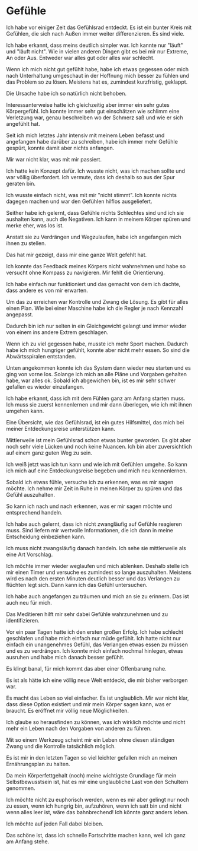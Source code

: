 # Gefühle

Ich habe vor einiger Zeit das Gefühlsrad entdeckt. Es ist ein bunter Kreis mit Gefühlen, die sich nach Außen immer weiter differenzieren. Es sind viele.

Ich habe erkannt, dass meins deutlich simpler war. Ich kannte nur "läuft" und "läuft nicht". Wie in vielen anderen Dingen gibt es bei mir nur Extreme, An oder Aus. Entweder war alles gut oder alles war schlecht.

Wenn ich mich nicht gut gefühlt habe, habe ich etwas gegessen oder mich nach Unterhaltung umgeschaut in der Hoffnung mich besser zu fühlen und das Problem so zu lösen. Meistens hat es, zumindest kurzfristig, geklappt.

Die Ursache habe ich so natürlich nicht behoben.

Interessanterweise hatte ich gleichzeitig aber immer ein sehr gutes Körpergefühl. Ich konnte immer sehr gut einschätzen wie schlimm eine Verletzung war, genau beschreiben wo der Schmerz saß und wie er sich angefühlt hat.

Seit ich mich letztes Jahr intensiv mit meinem Leben befasst und angefangen habe darüber zu schreiben, habe ich immer mehr Gefühle gespürt, konnte damit aber nichts anfangen.

Mir war nicht klar, was mit mir passiert.

Ich hatte kein Konzept dafür. Ich wusste nicht, was ich machen sollte und war völlig überfordert. Ich vermute, dass ich deshalb so aus der Spur geraten bin.

Ich wusste einfach nicht, was mit mir "nicht stimmt". Ich konnte nichts dagegen machen und war den Gefühlen hilflos ausgeliefert.

Seither habe ich gelernt, dass Gefühle nichts Schlechtes sind und ich sie aushalten kann, auch die Negativen. Ich kann in meinem Körper spüren und merke eher, was los ist.

Anstatt sie zu Verdrängen und Wegzulaufen, habe ich angefangen mich ihnen zu stellen.

Das hat mir gezeigt, dass mir eine ganze Welt gefehlt hat.

Ich konnte das Feedback meines Körpers nicht wahrnehmen und habe so versucht ohne Kompass zu navigieren. Mir fehlt die Orientierung.

Ich habe einfach nur funktioniert und das gemacht von dem ich dachte, dass andere es von mir erwarten.

Um das zu erreichen war Kontrolle und Zwang die Lösung. Es gibt für alles einen Plan. Wie bei einer Maschine habe ich die Regler je nach Kennzahl angepasst.

Dadurch bin ich nur selten in ein Gleichgewicht gelangt und immer wieder von einem ins andere Extrem geschlagen.

Wenn ich zu viel gegessen habe, musste ich mehr Sport machen. Dadurch habe ich mich hungriger gefühlt, konnte aber nicht mehr essen. So sind die Abwärtsspiralen entstanden.

Unten angekommen konnte ich das System dann wieder neu starten und es ging von vorne los. Solange ich mich an alle Pläne und Vorgaben gehalten habe, war alles ok. Sobald ich abgewichen bin, ist es mir sehr schwer gefallen es wieder einzufangen.

Ich habe erkannt, dass ich mit dem Fühlen ganz am Anfang starten muss. Ich muss sie zuerst kennenlernen und mir dann überlegen, wie ich mit ihnen umgehen kann.

Eine Übersicht, wie das Gefühlsrad, ist ein gutes Hilfsmittel, das mich bei meiner Entdeckungsreise unterstützen kann.

Mittlerweile ist mein Gefühlsrad schon etwas bunter geworden. Es gibt aber noch sehr viele Lücken und noch keine Nuancen. Ich bin aber zuversichtlich auf einem ganz guten Weg zu sein.

Ich weiß jetzt was ich tun kann und wie ich mit Gefühlen umgehe. So kann ich mich auf eine Entdeckungsreise begeben und mich neu kennenlernen.

Sobald ich etwas fühle, versuche ich zu erkennen, was es mir sagen möchte. Ich nehme mir Zeit in Ruhe in meinen Körper zu spüren und das Gefühl auszuhalten.

So kann ich nach und nach erkennen, was er mir sagen möchte und entsprechend handeln.

Ich habe auch gelernt, dass ich nicht zwangläufig auf Gefühle reagieren muss. Sind liefern mir wertvolle Informationen, die ich dann in meine Entscheidung einbeziehen kann.

Ich muss nicht zwangsläufig danach handeln. Ich sehe sie mittlerweile als eine Art Vorschlag.

Ich möchte immer wieder weglaufen und mich ablenken. Deshalb stelle ich mir einen Timer und versuche es zumindest so lange auszuhalten. Meistens wird es nach den ersten Minuten deutlich besser und das Verlangen zu flüchten legt sich. Dann kann ich das Gefühl untersuchen.

Ich habe auch angefangen zu träumen und mich an sie zu erinnern. Das ist auch neu für mich. 

Das Meditieren hilft mir sehr dabei Gefühle wahrzunehmen und zu identifizieren.

Vor ein paar Tagen hatte ich den ersten großen Erfolg. Ich habe schlecht geschlafen und habe mich einfach nur müde gefühlt. Ich hatte nicht nur einfach ein unangenehmes Gefühl, das Verlangen etwas essen zu müssen und es zu verdrängen. Ich konnte mich einfach nochmal hinlegen, etwas ausruhen und habe mich danach besser gefühlt.

Es klingt banal, für mich kommt das aber einer Offenbarung nahe.

Es ist als hätte ich eine völlig neue Welt entdeckt, die mir bisher verborgen war.

Es macht das Leben so viel einfacher. Es ist unglaublich. Mir war nicht klar, dass diese Option existiert und mir mein Körper sagen kann, was er braucht. Es eröffnet mir völlig neue Möglichkeiten.

Ich glaube so herausfinden zu können, was ich wirklich möchte und nicht mehr ein Leben nach den Vorgaben von anderen zu führen.

Mit so einem Werkzeug scheint mir ein Leben ohne diesen ständigen Zwang und die Kontrolle tatsächlich möglich.

Es ist mir in den letzten Tagen so viel leichter gefallen mich an meinen Ernährungsplan zu halten.

Da mein Körperfettgehalt (noch) meine wichtigste Grundlage für mein Selbstbewusstsein ist, hat es mir eine unglaubliche Last von den Schultern genommen.

Ich möchte nicht zu euphorisch werden, wenn es mir aber gelingt nur noch zu essen, wenn ich hungrig bin, aufzuhören, wenn ich satt bin und nicht wenn alles leer ist, wäre das bahnbrechend! Ich könnte ganz anders leben.

Ich möchte auf jeden Fall dabei bleiben. 

Das schöne ist, dass ich schnelle Fortschritte machen kann, weil ich ganz am Anfang stehe.
